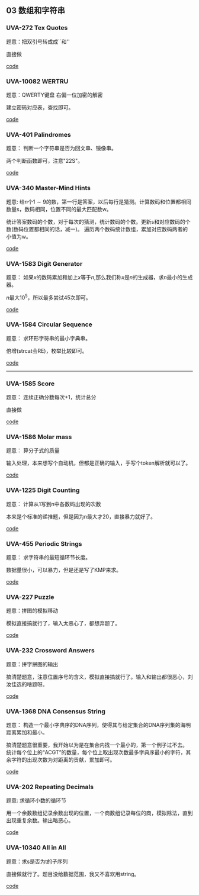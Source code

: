 ## 03 数组和字符串

### UVA-272 Tex Quotes

题意：把双引号转成成``和''

直接做

[code](./uva272.cpp)

### UVA-10082 WERTRU

题意：QWERTY键盘 右偏一位加密的解密

建立密码对应表，查找即可。

[code](./uva10082.cpp)


### UVA-401 Palindromes

题意： 判断一个字符串是否为回文串、镜像串。

两个判断函数即可，注意"22S"。

[code](./uva401.cpp)

### UVA-340 Master-Mind Hints

题意: 给$n$个$1 \sim 9$的数，第一行是答案，以后每行是猜测。计算数码和位置都相同数量s，数码相同，位置不同的最大匹配数w。

统计答案数码的个数，对于每次的猜测，统计数码的个数。更新s和对应数码的个数(数码位置都相同的话，减一)。
遍历两个数码统计数组，累加对应数码两者的小值为w。

[code](./uva340.cpp)

### UVA-1583 Digit Generator

题意： 如果$x$的数码累加和加上$x$等于$n$,那么我们称$x$是$n$的生成器，求$n$最小的生成器。

$n$最大$10^5$，所以最多尝试45次即可。

[code](./uva1583.cpp)


### UVA-1584 Circular Sequence

题意： 求环形字符串的最小字典串。

倍增(strcat会RE)，枚举比较即可。

[code](./uva1584.cpp)

---

### UVA-1585 Score

题意： 连续正确分数每次+1，统计总分

直接做

[code](./uva1585.cpp)

### UVA-1586 Molar mass

题意： 算分子式的质量

输入处理，本来想写个自动机，但都是正确的输入，手写个token解析就可以了。

[code](./uva1586.cpp)

### UVA-1225 Digit Counting

题意： 计算从1写到n中各数码出现的次数

本来是个标准的递推题，但是因为n最大才20，直接暴力就好了。

[code](./uva1225.cpp)

### UVA-455 Periodic Strings

题意： 求字符串的最短循环节长度。

数据量很小，可以暴力，但是还是写了KMP来求。

[code](./uva455.cpp)

### UVA-227 Puzzle

题意：拼图的模拟移动

模拟直接搞就行了，输入太恶心了，都想弃题了。

[code](./uva227.cpp)

### UVA-232 Crossword Answers

题意：拼字拼图的输出

搞清楚题意，注意位置序号的含义，模拟直接搞就行了。输入和输出都很恶心，刘汝佳选的啥题呀。

[code](./uva227.cpp)

### UVA-1368 DNA Consensus String

题意： 构造一个最小字典序的DNA序列，使得其与给定集合的DNA序列集的海明距离累加和最小。

搞清楚题意很重要，我开始以为是在集合内找一个最小的，第一个例子过不去。
统计每个位上的“ACGT”的数量，每个位上取出现次数最多字典序最小的字符，其余字符的出现次数为对距离的贡献，累加即可。

[code](./uva1368.cpp)

### UVA-202 Repeating Decimals

题意: 求循环小数的循环节

用一个余数数组记录余数出现的位置，一个商数组记录每位的商，模拟除法，直到出现重复余数。输出略恶心。

[code](./uva202.cpp)

### UVA-10340 All in All

题意：求s是否为t的子序列

直接做就行了。题目没给数据范围，我又不喜欢用string。

[code](./uva10340.cpp)
